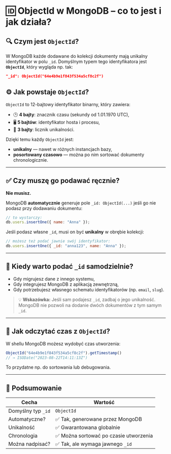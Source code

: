# 🆔 ObjectId w MongoDB – co to jest i jak działa?

## 🔍 Czym jest `ObjectId`?

W MongoDB każde dodawane do kolekcji dokumenty mają unikalny identyfikator w polu `_id`. Domyślnym typem tego identyfikatora jest **`ObjectId`**, który wygląda np. tak:

```json
"_id": ObjectId("64e4b9e1f843f534a5cf8c2f")
```

## ⚙️ Jak powstaje `ObjectId`?

`ObjectId` to 12-bajtowy identyfikator binarny, który zawiera:

* 🕒 **4 bajty**: znacznik czasu (sekundy od 1.01.1970 UTC),
* 🖥️ **5 bajtów**: identyfikator hosta i procesu,
* 🔢 **3 bajty**: licznik unikalności.

Dzięki temu każdy `ObjectId` jest:

* **unikalny** — nawet w różnych instancjach bazy,
* **posortowany czasowo** — można po nim sortować dokumenty chronologicznie.

---

## ✅ Czy muszę go podawać ręcznie?

**Nie musisz.**

MongoDB **automatycznie** generuje pole `_id: ObjectId(...)` jeśli go nie podasz przy dodawaniu dokumentu:

```js
// to wystarczy:
db.users.insertOne({ name: "Anna" });
```

Jeśli podasz własne `_id`, musi on być **unikalny** w obrębie kolekcji:

```js
// możesz też podać jawnie swój identyfikator:
db.users.insertOne({ _id: "anna123", name: "Anna" });
```

---

## 📌 Kiedy warto podać `_id` samodzielnie?

* Gdy migrujesz dane z innego systemu,
* Gdy integrujesz MongoDB z aplikacją zewnętrzną,
* Gdy potrzebujesz własnego schematu identyfikatorów (np. `email`, `slug`).

> 💡 **Wskazówka:** Jeśli sam podajesz `_id`, zadbaj o jego unikalność. MongoDB nie pozwoli na dodanie dwóch dokumentów z tym samym `_id`.

---

## 🔬 Jak odczytać czas z `ObjectId`?

W shellu MongoDB możesz wydobyć czas utworzenia:

```js
ObjectId("64e4b9e1f843f534a5cf8c2f").getTimestamp()
// → ISODate("2023-08-22T14:11:13Z")
```

To przydatne np. do sortowania lub debugowania.

---

## 🧠 Podsumowanie

| Cecha              | Wartość                               |
| ------------------ | ------------------------------------- |
| Domyślny typ `_id` | `ObjectId`                            |
| Automatyczne?      | ✅ Tak, generowane przez MongoDB       |
| Unikalność         | ✅ Gwarantowana globalnie              |
| Chronologia        | ✅ Można sortować po czasie utworzenia |
| Można nadpisać?    | ✅ Tak, ale wymaga jawnego `_id`       |
